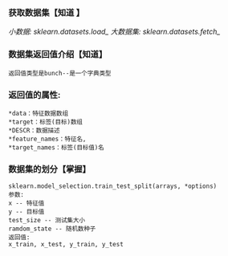 ### 获取数据集【知道 】 

  
*小数据:
    sklearn.datasets.load_*
*大数据集:
    sklearn.datasets.fetch_*
### 数据集返回值介绍【知道】 
 
    返回值类型是bunch--是一个字典类型

### 返回值的属性:

    *data：特征数据数组
    *target：标签(目标)数组
    *DESCR：数据描述
    *feature_names：特征名,
    *target_names：标签(目标值)名

### 数据集的划分【掌握】   

    sklearn.model_selection.train_test_split(arrays, *options)
    参数:
    x -- 特征值
    y -- 目标值
    test_size -- 测试集大小
    ramdom_state -- 随机数种子
    返回值:
    x_train, x_test, y_train, y_test